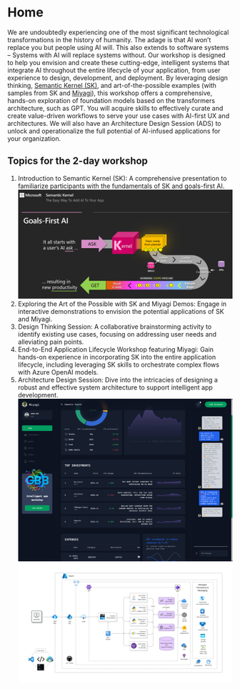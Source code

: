 # Home

We are undoubtedly experiencing one of the most significant technological transformations in the history of humanity. The adage is that AI won’t replace you but people using AI will. This also extends to software systems – Systems with AI will replace systems without. Our workshop is designed to help you envision and create these cutting-edge, intelligent systems that integrate AI throughout the entire lifecycle of your application, from user experience to design, development, and deployment.
By leveraging design thinking, [Semantic Kernel (SK)](https://github.com/microsoft/semantic-kernel), and art-of-the-possible examples (with samples from SK and [Miyagi](https://github.com/Azure-Samples/miyagi)), this workshop offers a comprehensive, hands-on exploration of foundation models based on the transformers architecture, such as GPT. You will acquire skills to effectively curate and create value-driven workflows to serve your use cases with AI-first UX and architectures. We will also have an Architecture Design Session (ADS) to unlock and operationalize the full potential of AI-infused applications for your organization.

## Topics for the 2-day workshop

1. Introduction to Semantic Kernel (SK): A comprehensive presentation to familiarize participants with the fundamentals of SK and goals-first AI.
![sk](wksp/00-intro/images/sk.png)
1. Exploring the Art of the Possible with SK and Miyagi Demos: Engage in interactive demonstrations to envision the potential applications of SK and Miyagi.
1. Design Thinking Session: A collaborative brainstorming activity to identify existing use cases, focusing on addressing user needs and alleviating pain points.
1. End-to-End Application Lifecycle Workshop featuring Miyagi: Gain hands-on experience in incorporating SK into the entire application lifecycle, including leveraging SK skills to orchestrate complex flows with Azure OpenAI models.
1. Architecture Design Session: Dive into the intricacies of designing a robust and effective system architecture to support intelligent app development.
![miyagi-ui](assets/images/wip-ui.png)
![miyagi-arch](assets/images/wip-azure.png)
